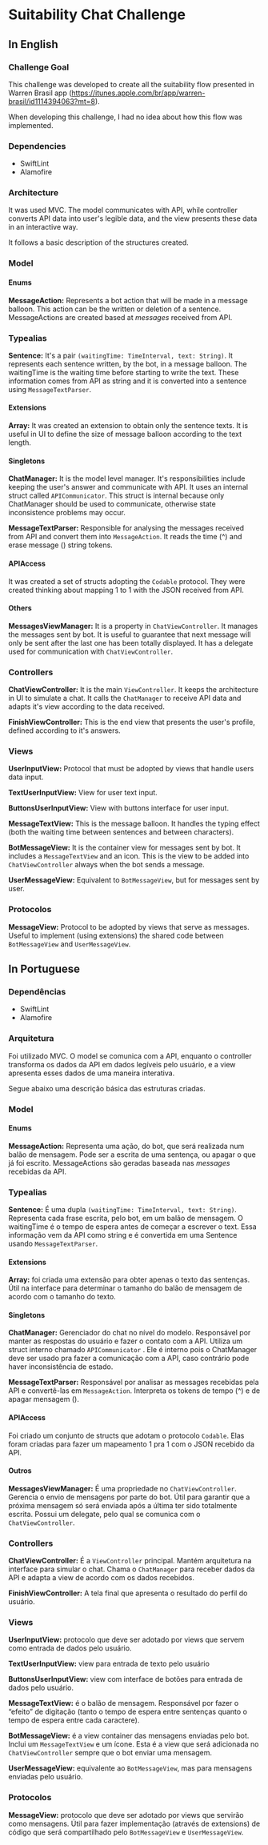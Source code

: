 # Suitability Chat Challenge

## In English

### Challenge Goal
This challenge was developed to create all the suitability flow presented in Warren Brasil app (https://itunes.apple.com/br/app/warren-brasil/id1114394063?mt=8). 

When developing this challenge, I had no idea about how this flow was implemented.

### Dependencies
* SwiftLint
* Alamofire

### Architecture
It was used MVC. The model communicates with API, while controller converts API data into user's legible data, and the view presents these data in an interactive way.

It follows a basic description of the structures created.

### Model
#### Enums

**MessageAction:** Represents a bot action that will be made in a message balloon. This action can be the written or deletion of a sentence. MessageActions are created based at *messages* received from API.

### Typealias
**Sentence:** It's a pair `(waitingTime: TimeInterval, text: String)`. It represents each sentence written, by the bot, in a message balloon. The waitingTime is the waiting time before starting to write the text. These information comes from API as string and it is converted into a sentence using `MessageTextParser`.

#### Extensions
**Array<MessageAction>:** It was created an extension to obtain only the sentence texts. It is useful in UI to define the size of message balloon according to the text length.

#### Singletons
**ChatManager:** It is the model level manager. It's responsibilities include keeping the user's answer and communicate with API. It uses an internal struct called `APICommunicator`. This struct is internal because only ChatManager should be used to communicate, otherwise state inconsistence problems may occur.

**MessageTextParser:** Responsible for analysing the messages received from API and convert them into `MessageAction`. It reads the time (^) and erase message (<erase>) string tokens.

#### APIAccess
It was created a set of structs adopting the `Codable` protocol. They were created thinking about mapping 1 to 1 with the JSON received from API.

#### Others
**MessagesViewManager:** It is a property in `ChatViewController`. It manages the messages sent by bot. It is useful to guarantee that next message will only be sent after the last one has been totally displayed. It has a delegate used for  communication with `ChatViewController`.

### Controllers
**ChatViewController:** It is the main `ViewController`. It keeps the architecture in UI to simulate a chat. It calls the `ChatManager` to receive API data and adapts it's view according to the data received.

**FinishViewController:** This is the end view that presents the user's profile, defined according to it's answers.

### Views
**UserInputView:** Protocol that must be adopted by views that handle users data input.

**TextUserInputView:** View for user text input.

**ButtonsUserInputView:** View with buttons interface for user input.

**MessageTextView:** This is the message balloon. It handles the typing effect (both the waiting time between sentences and between characters).

**BotMessageView:** It is the container view for messages sent by bot. It includes a `MessageTextView` and an icon. This is the view to be added into `ChatViewController` always when the bot sends a message.

**UserMessageView:** Equivalent to `BotMessageView`, but for messages sent by user.

### Protocolos
**MessageView:** Protocol to be adopted by views that serve as messages. Useful to implement (using extensions) the shared code between `BotMessageView` and `UserMessageView`.

## In Portuguese

### Dependências
* SwiftLint
* Alamofire

### Arquitetura
Foi utilizado MVC. O model se comunica com a API, enquanto o controller transforma os dados da API em dados legíveis pelo usuário, e a view apresenta esses dados de uma maneira interativa.

Segue abaixo uma descrição básica das estruturas criadas.

### Model
#### Enums

**MessageAction:** Representa uma ação, do bot, que será realizada num balão de mensagem. Pode ser a escrita de uma sentença, ou apagar o que já foi escrito. MessageActions são geradas baseada nas *messages* recebidas da API.

### Typealias
**Sentence:** É uma dupla `(waitingTime: TimeInterval, text: String)`. Representa cada frase escrita, pelo bot, em um balão de mensagem. O waitingTime é o tempo de espera antes de começar a escrever o text. Essa informação vem da API como string e é convertida em uma Sentence usando `MessageTextParser`.

#### Extensions
**Array<MessageAction>:** foi criada uma extensão para obter apenas o texto das sentenças. Útil na interface para determinar o tamanho do balão de mensagem de acordo com o tamanho do texto.

#### Singletons
**ChatManager:** Gerenciador do chat no nível do modelo. Responsável por manter as respostas do usuário e fazer o contato com a API. Utiliza um struct interno chamado `APICommunicator` . Ele é interno pois o ChatManager deve ser usado pra fazer a comunicação com a API, caso contrário pode haver inconsistência de estado.

**MessageTextParser:** Responsável por analisar as messages recebidas pela API e convertê-las em `MessageAction`. Interpreta os tokens de tempo (^) e de apagar mensagem (<erase>).

#### APIAccess
Foi criado um conjunto de structs que adotam o protocolo `Codable`. Elas foram criadas para fazer um mapeamento 1 pra 1 com o JSON recebido da API.

#### Outros
**MessagesViewManager:** É uma propriedade no `ChatViewController`. Gerencia o envio de mensagens por parte do bot. Útil para garantir que a próxima mensagem só será enviada após a última ter sido totalmente escrita. Possui um delegate, pelo qual se comunica com o `ChatViewController`.

### Controllers
**ChatViewController:** É a `ViewController` principal. Mantém arquitetura na interface para simular o chat. Chama o `ChatManager` para receber dados da API e adapta a view de acordo com os dados recebidos.

**FinishViewController:** A tela final que apresenta o resultado do perfil do usuário.

### Views
**UserInputView:** protocolo que deve ser adotado por views que servem como entrada de dados pelo usuário.

**TextUserInputView:** view para entrada de texto pelo usuário

**ButtonsUserInputView:** view com interface de botões para entrada de dados pelo usuário.

**MessageTextView:** é o balão de mensagem. Responsável por fazer o “efeito” de digitação (tanto o tempo de espera entre sentenças quanto o tempo de espera entre cada caractere).

**BotMessageView:** é a view container das mensagens enviadas pelo bot. Inclui um `MessageTextView` e um ícone. Esta é a view que será adicionada no `ChatViewController` sempre que o bot enviar uma mensagem.

**UserMessageView:** equivalente ao `BotMessageView`, mas para mensagens enviadas pelo usuário.

### Protocolos
**MessageView:** protocolo que deve ser adotado por views que servirão como mensagens. Útil para fazer implementação (através de extensions) de código que será compartilhado pelo `BotMessageView` e `UserMessageView`.

